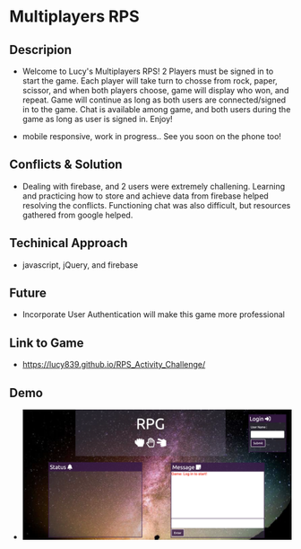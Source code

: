 # Multiplayers RPS

## Descripion

-   Welcome to Lucy's Multiplayers RPS!
    2 Players must be signed in to start the game.
    Each player will take turn to chosse from rock, paper, scissor, and when both players choose,
    game will display who won, and repeat.
    Game will continue as long as both users are connected/signed in to the game.
    Chat is available among game, and both users during the game as long as user is signed in.
    Enjoy!

-   mobile responsive, work in progress.. See you soon on the phone too!

## Conflicts & Solution
-   Dealing with firebase, and 2 users were extremely challening. Learning and practicing how to store and achieve data 
    from firebase helped resolving the conflicts. Functioning chat was also difficult, but resources gathered from google helped.

## Techinical Approach
-   javascript, jQuery, and firebase

## Future
-   Incorporate User Authentication will make this game more professional

## Link to Game
-   https://lucy839.github.io/RPS_Activity_Challenge/

## Demo 
- ![Alt text](assets/images/demo.png?raw=true  "demo")